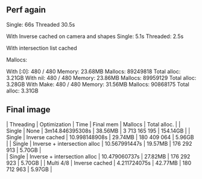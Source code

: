 ## Perf again
Single: 66s
Threaded 30.5s

With Inverse cached on camera and shapes
Single: 5.1s
Threaded: 2.5s

With intersection list cached

Mallocs:

With [:0]: 480 / 480 Memory: 23.68MB Mallocs: 89249818 Total alloc: 3.21GB
With nil:  480 / 480 Memory: 23.86MB Mallocs: 89959129 Total alloc: 3.28GB
With Make: 480 / 480 Memory: 31.56MB Mallocs: 90868175 Total alloc: 3.31GB


## Final image
| Threading | Optimization | Time | Final mem | Mallocs | Total alloc. | 
| Single | None | 3m14.846395308s | 38.56MB | 3 713 165 195 | 154.14GB |
| Single | Inverse cached | 10.998148908s | 29.74MB | 180 409 064 | 5.96GB |
| Single | Inverse + intersection alloc | 10.567991447s | 19.57MB | 176 292 913 | 5.70GB |                       
| Single | Inverse + intersection alloc | 10.479060737s | 27.82MB | 176 292 923 | 5.70GB |
| Multi 4/8 | Inverse cached | 4.211724075s | 42.77MB | 180 712 963 | 5.97GB |


